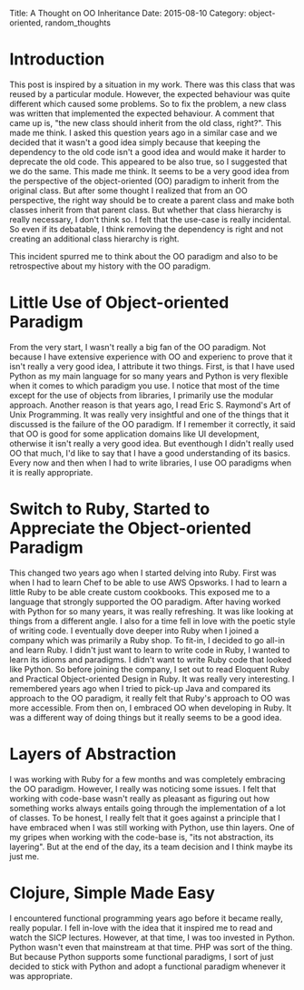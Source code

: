 Title: A Thought on OO Inheritance
Date: 2015-08-10
Category: object-oriented, random_thoughts

# Introduction

This post is inspired by a situation in my work. There was this
class that was reused by a particular module. However, the expected
behaviour was quite different which caused some problems. So to fix
the problem, a new class was written that implemented the expected
behaviour. A comment that came up is, "the new class should inherit
from the old class, right?". This made me think. I asked this
question years ago in a similar case and we decided that it wasn't
a good idea simply because that keeping the dependency to the old
code isn't a good idea and would make it harder to deprecate the old
code. This appeared to be also true, so I suggested that we do the
same. This made me think. It seems to be a very good idea from the
perspective of the object-oriented (OO) paradigm to inherit from the
original class. But after some thought I realized that from an OO
perspective, the right way should be to create a parent class and
make both classes inherit from that parent class. But whether that
class hierarchy is really necessary, I don't think so. I felt that
the use-case is really incidental. So even if its debatable, I think
removing the dependency is right and not creating an additional
class hierarchy is right.

This incident spurred me to think about the OO paradigm and also to
be retrospective about my history with the OO paradigm.

# Little Use of Object-oriented Paradigm

From the very start, I wasn't really a big fan of the OO 
paradigm. Not because I have extensive experience with OO and
experienc to prove that it isn't really a very good idea, I
attribute it two things. First, is that I have used Python as my
main language for so many years and Python is very flexible when it
comes to which paradigm you use. I notice that most of the time
except for the use of objects from libraries, I primarily use the
modular approach. Another reason is that years ago, I read Eric S.
Raymond's Art of Unix Programming. It was really very insightful and
one of the things that it discussed is the failure of the OO
paradigm. If I remember it correctly, it said that OO is good for
some application domains like UI development, otherwise it isn't
really a very good idea. But eventhough I didn't really used OO that
much, I'd like to say that I have a good understanding of its basics.
Every now and then when I had to write libraries, I use OO paradigms
when it is really appropriate.

# Switch to Ruby, Started to Appreciate the Object-oriented Paradigm

This changed two years ago when I started delving into Ruby. First
was when I had to learn Chef to be able to use AWS Opsworks. I had
to learn a little Ruby to be able create custom cookbooks. This
exposed me to a language that strongly supported the OO paradigm.
After having worked with Python for so many years, it was really
refreshing. It was like looking at things from a different angle. I
also for a time fell in love with the poetic style of writing code.
I eventually dove deeper into Ruby when I joined a company which was
primarily a Ruby shop. To fit-in, I decided to go all-in and learn
Ruby. I didn't just want to learn to write code in Ruby, I wanted
to learn its idioms and paradigms. I didn't want to write Ruby code
that looked like Python. So before joining the company, I set out to
read Eloquent Ruby and Practical Object-oriented Design in Ruby. It
was really very interesting. I remembered years ago when I tried to
pick-up Java and compared its approach to the OO paradigm, it really
felt that Ruby's approach to OO was more accessible. From then on, I
embraced OO when developing in Ruby. It was a different way of doing
things but it really seems to be a good idea.

# Layers of Abstraction

I was working with Ruby for a few months and was completely
embracing the OO paradigm. However, I really was noticing some
issues. I felt that working with code-base wasn't really as pleasant
as figuring out how something works always entails going through the
implementation of a lot of classes. To be honest, I really felt that
it goes against a principle that I have embraced when I was still
working with Python, use thin layers. One of my gripes when working
with the code-base is, "its not abstraction, its layering". But at
the end of the day, its a team decision and I think maybe its just
me.

# Clojure, Simple Made Easy

I encountered functional programming years ago before it became
really, really popular. I fell in-love with the idea that it inspired
me to read and watch the SICP lectures. However, at that time, I
was too invested in Python. Python wasn't even that mainstream at
that time. PHP was sort of the thing. But because Python supports
some functional paradigms, I sort of just decided to stick with
Python and adopt a functional paradigm whenever it was appropriate.
